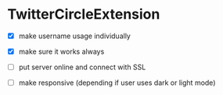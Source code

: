 # TwitterCircleExtension

- [x] make username usage individually 
- [x] make sure it works always
- [ ] put server online and connect with SSL
- [ ] make responsive (depending if user uses dark or light mode)


